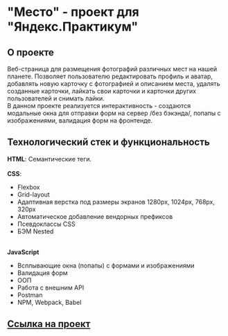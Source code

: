 # "Место" - проект для "Яндекс.Практикум"

## О проекте
Веб-страница для размещения фотографий различных мест на нашей планете. Позволяет пользователю редактировать профиль и аватар, добавлять новую карточку с фотографией и описанием места, удалять созданные карточки, лайкать свои карточки и карточки других пользователей и снимать лайки.  
В данном проекте реализуется интерактивность - создаются модальные окна для отправки форм на сервер /без бэкэнда/, попапы с изображениями, валидация форм на фронтенде.

## Технологический стек и функциональность
<b>HTML</b>: Семантические теги. <br>
<br>
<b>CSS</b>:
<ul> 
<li>Flexbox</li>
<li>Grid-layout</li>
<li>Адаптивная верстка под размеры экранов 1280px, 1024px, 768px, 320px</li>
<li>Автоматическое добавление вендорных префиксов</li>
<li>Псевдоклассы CSS</li>
<li>БЭМ Nested</li>
</ul>
<br>
<b>JavaScript</b>
<ul>
<li>Всплывающие окна (попапы) с формами и изображениями</li>
<li>Валидация форм</li>
<li>ООП</li>
<li>Работа с внешним API</li>
<li>Postman</li>
<li>NPM, Webpack, Babel</li>
</ul>

## <a href="https://xmetelx.github.io/mesto/">Ссылка на проект</a>



